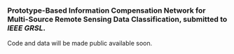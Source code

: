 ### Prototype-Based Information Compensation Network for Multi-Source Remote Sensing Data Classification, submitted to _IEEE GRSL_.

Code and data will be made public available soon.
